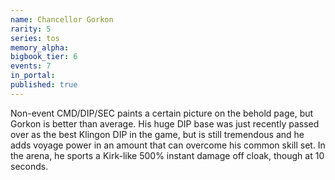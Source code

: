 ```yaml
---
name: Chancellor Gorkon
rarity: 5
series: tos
memory_alpha:
bigbook_tier: 6
events: 7
in_portal:
published: true
---
```


Non-event CMD/DIP/SEC paints a certain picture on the behold page, but Gorkon is better than average. His huge DIP base was just recently passed over as the best Klingon DIP in the game, but is still tremendous and he adds voyage power in an amount that can overcome his common skill set. In the arena, he sports a Kirk-like 500% instant damage off cloak, though at 10 seconds.
